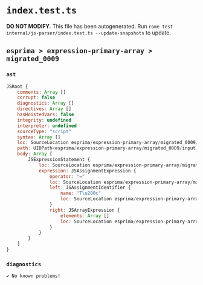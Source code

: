 # `index.test.ts`

**DO NOT MODIFY**. This file has been autogenerated. Run `rome test internal/js-parser/index.test.ts --update-snapshots` to update.

## `esprima > expression-primary-array > migrated_0009`

### `ast`

```javascript
JSRoot {
	comments: Array []
	corrupt: false
	diagnostics: Array []
	directives: Array []
	hasHoistedVars: false
	integrity: undefined
	interpreter: undefined
	sourceType: "script"
	syntax: Array []
	loc: SourceLocation esprima/expression-primary-array/migrated_0009/input.js 1:0-2:0
	path: UIDPath<esprima/expression-primary-array/migrated_0009/input.js>
	body: Array [
		JSExpressionStatement {
			loc: SourceLocation esprima/expression-primary-array/migrated_0009/input.js 1:0-1:12
			expression: JSAssignmentExpression {
				operator: "="
				loc: SourceLocation esprima/expression-primary-array/migrated_0009/input.js 1:0-1:12
				left: JSAssignmentIdentifier {
					name: "T\u200c"
					loc: SourceLocation esprima/expression-primary-array/migrated_0009/input.js 1:0-1:7 (T\u200c)
				}
				right: JSArrayExpression {
					elements: Array []
					loc: SourceLocation esprima/expression-primary-array/migrated_0009/input.js 1:10-1:12
				}
			}
		}
	]
}
```

### `diagnostics`

```
✔ No known problems!

```
